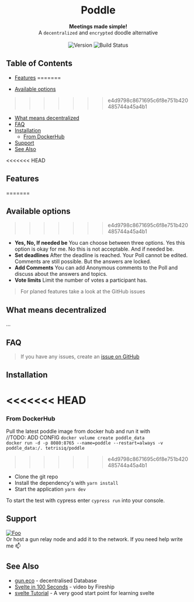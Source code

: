 <h1 align="center">Poddle</h1>

<div align="center">
  <strong>Meetings made simple! </strong>
</div>
<div align="center">
  A <code>decentralized</code> and <code>encrypted</code> doodle alternative
</div>

<br />
<!-- badges -->
<div align="center">
  <!-- Version -->
    <img src="https://img.shields.io/badge/Version-v0.2.x--beta-green?style=flat-square"
      alt="Version" />
  <!-- Build Status -->
    <img src="https://img.shields.io/github/checks-status/tetrisiq/poddle/main?style=flat-square"
      alt="Build Status" />
  <!-- Test status -->
    <!-- <img src="https://img.shields.io/endpoint?url=https://dashboard.cypress.io/badge/simple/byzw5k&style=flat-square&logo=cypress" alt="Cypress Status" /> -->

</div>

<!-- <div align="center">
  <h3>
    <a href="https://poddle.network">
      Website
    </a>
    <span> | </span>
    <a href="https://dashboard.cypress.io/projects/byzw5k/runs">
      Cypress Dashboard
    </a>
  </h3>
<<<<<<< HEAD
</div> -->

## Table of Contents

- [Features](#features)
=======
</div>

- [Available options](#available-options)
>>>>>>> e4d9798c8671695c6f8e751b420485744a45a4b1
- [What means decentralized](#what-means-decentralized)
- [FAQ](#faq)
- [Installation](#installation)
  - [From DockerHub](#from-dockerhub)
- [Support](#support)
- [See Also](#see-also)

<<<<<<< HEAD
## Features
=======
## Available options
>>>>>>> e4d9798c8671695c6f8e751b420485744a45a4b1

- **Yes, No, If needed be** You can choose between three options. Yes this option is okay for me. No this is not acceptable. And if needed be.
- **Set deadlines** After the deadline is reached. Your Poll cannot be edited. Comments are still possible. But the answers are locked.
- **Add Comments** You can add Anonymous comments to the Poll and discuss about the answers and topics.
- **Vote limits** Limit the number of votes a participant has.

> For planed features take a look at the GitHub issues

## What means decentralized

...

## FAQ

> If you have any issues, create an [issue on GitHub](https://github.com/TetrisIQ/poddle/issues/new?assignees=&labels=&template=bug_report.md&title=)

## Installation

<<<<<<< HEAD
=======
### From DockerHub

Pull the latest poddle image from docker hub and run it with  
//TODO: ADD CONFIG
`docker volume create poddle_data`  
`docker run -d -p 8080:8765 --name=poddle --restart=always -v poddle_data:/. tetrisiq/poddle`

>>>>>>> e4d9798c8671695c6f8e751b420485744a45a4b1
- Clone the git repo
- Install the dependency's with `yarn install`
- Start the application `yarn dev`

To start the test with cypress enter `cypress run` into your console.

## Support

[![Foo](https://img.shields.io/badge/Buy%20Me%20a%20Coffee-ffdd00?style=for-the-badge&logo=buy-me-a-coffee&logoColor=black)](https://www.buymeacoffee.com/tetrisiq)  
Or host a gun relay node and add it to the network. If you need help write me :mailbox:

## See Also

- [gun.eco](https://gun.eco) - decentralised Database
- [Svelte in 100 Seconds](https://www.youtube.com/watch?v=rv3Yq-B8qp4) - video by Fireship
- [svelte Tutorial](https://svelte.dev/tutorial/basics/) - A very good start point for learning svelte
